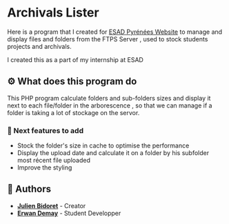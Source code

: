 # Archivals Lister

Here is a program that I created for [ESAD Pyrénées Website](https://ateliers.esad-pyrenees.fr/web/archives/) to manage and display files and folders from the FTPS Server , used to stock students projects and archivals.

I created this as a part of my internship at ESAD 

## ⚙️ What does this program do 

This PHP  program calculate folders and sub-folders sizes and display it next to each file/folder in the arborescence , so that we can manage if a folder is taking a lot of stockage on the servor.


### 🚀 Next features to add

- Stock the folder's size in cache to optimise the performance
- Display the upload date and calculate it on a folder by his subfolder most récent file uploaded
- Improve the styling 


## 👥 Authors

- **[Julien Bidoret](https://github.com/jbidoret)** - Creator 
- **[Erwan Demay](https://github.com/ErwanDemay)** - Student Developper 
